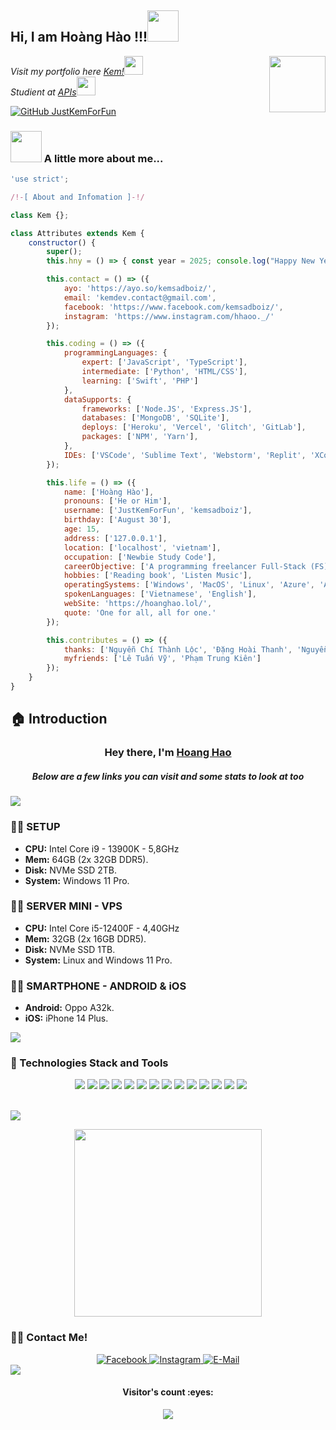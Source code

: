 <h2> Hi, I am Hoàng Hào !!!<img src="https://media.giphy.com/media/mGcNjsfWAjY5AEZNw6/giphy.gif" width="50"></h2>
<img align='right' src="https://graph.facebook.com/100009820695732/picture?width=720&height=720&access_token=6628568379%7Cc1e620fa708a1d5696fb991c1bde5662" width="90">
<p><em>Visit my portfolio here <a href="https://hoanghao.lol/">Kem!</a><img src="https://media.giphy.com/media/fYSnHlufseco8Fh93Z/giphy.gif" width="30"></br>Studient at <a href="https://api.hoanghao.lol/">APIs</a><img src="https://media.giphy.com/media/WUlplcMpOCEmTGBtBW/giphy.gif" width="30">
</em></p>

[![GitHub JustKemForFun](https://img.shields.io/github/followers/justkemforfun?label=follow&style=social)](https://github.com/justkemforfun)

### <img src="https://media.giphy.com/media/VgCDAzcKvsR6OM0uWg/giphy.gif" width="50"> A little more about me...  

```JavaScript
'use strict';

/!-[ About and Infomation ]-!/

class Kem {};

class Attributes extends Kem {
    constructor() {
        super();
        this.hny = () => { const year = 2025; console.log("Happy New Year A New Beginning With", year); };

        this.contact = () => ({
            ayo: 'https://ayo.so/kemsadboiz/',
            email: 'kemdev.contact@gmail.com',
            facebook: 'https://www.facebook.com/kemsadboiz/',
            instagram: 'https://www.instagram.com/hhaoo._/'
        });

        this.coding = () => ({
            programmingLanguages: {
                expert: ['JavaScript', 'TypeScript'],
                intermediate: ['Python', 'HTML/CSS'],
                learning: ['Swift', 'PHP']
            },
            dataSupports: {
                frameworks: ['Node.JS', 'Express.JS'],
                databases: ['MongoDB', 'SQLite'],
                deploys: ['Heroku', 'Vercel', 'Glitch', 'GitLab'],
                packages: ['NPM', 'Yarn'],
            },
            IDEs: ['VSCode', 'Sublime Text', 'Webstorm', 'Replit', 'XCode']
        });

        this.life = () => ({
            name: ['Hoàng Hào'],
            pronouns: ['He or Him'],
            username: ['JustKemForFun', 'kemsadboiz'],
            birthday: ['August 30'],
            age: 15,
            address: ['127.0.0.1'],
            location: ['localhost', 'vietnam'],
            occupation: ['Newbie Study Code'],
            careerObjective: ['A programming freelancer Full-Stack (FS) - Focused on JavaScript & TypeScript. Makes macOS & Android apps, CLI tools, npm packages.'],
            hobbies: ['Reading book', 'Listen Music'],
            operatingSystems: ['Windows', 'MacOS', 'Linux', 'Azure', 'Arch', 'iOS', 'Android'],
            spokenLanguages: ['Vietnamese', 'English'],
            webSite: 'https://hoanghao.lol/',
            quote: 'One for all, all for one.'
        });

        this.contributes = () => ({
            thanks: ['Nguyễn Chí Thành Lộc', 'Đặng Hoài Thanh', 'Nguyễn Duy Khánh', 'Tô Châu Trí Dũng', 'Trần Văn Trường', 'Nguyễn Thành Khang', 'Lê Hoài Linh', 'Trần Văn Hoàng'],
            myfriends: ['Lê Tuấn Vỹ', 'Phạm Trung Kiên']
        });
    }
}
```
<!-- <div align="center"> -->
<!-- &nbsp; là khoảng trắng -->
    
## 🏠 Introduction
<!-- <p align="center">
  <a href="https://git.io/typing-svg">
    <img src="https://readme-typing-svg.demolab.com?font=Fira+Code&pause=1000&color=E4F70A&random=false&width=500&lines=Founder+%26+Developer+Of+Kem+Network+Coding...;With+2+Years+Of+Programming+Experience;" alt="Typing SVG"/>
  </a>
</p> -->

<h3 align="center">Hey there, I'm <a href="https://github.com/JustKemForFun">Hoang Hao</a></h3>
<h5 align="center">Below are a few links you can visit and some stats to look at too</h5>
<img src="https://user-images.githubusercontent.com/73097560/115834477-dbab4500-a447-11eb-908a-139a6edaec5c.gif">

### 🐱‍💻 SETUP
<ul>
  <li><strong>CPU:</strong> Intel Core i9 - 13900K - 5,8GHz</li> <!-- Intel Core i9 - 13900K - 5, - 6x12. -->
  <li><strong>Mem:</strong> 64GB (2x 32GB DDR5).</li>
<!--   <li><strong>GPU:</strong> NVIDIA GeForce RTX 3060 12GB.</li> -->
  <li><strong>Disk:</strong> NVMe SSD 2TB.</li>
  <li><strong>System:</strong> Windows 11 Pro.</li>
<!--   <li><strong>Mouse:</strong> Logitech G304 Lightspeed (White).</li> -->
<!--   <li><strong>Keyboard:</strong> Fuhlen T87s Wireless White Red Switch.</li> -->
</ul>

### 🐱‍💻 SERVER MINI - VPS
<ul>
  <li><strong>CPU:</strong> Intel Core i5-12400F - 4,40GHz</li> <!-- Intel Core i9 - 13900K - 5,8GHz - 6x12. -->
  <li><strong>Mem:</strong> 32GB (2x 16GB DDR5).</li>
<!--   <li><strong>GPU:</strong> NVIDIA GeForce RTX 3060 12GB.</li> -->
  <li><strong>Disk:</strong> NVMe SSD 1TB.</li>
  <li><strong>System:</strong> Linux and Windows 11 Pro.</li>
<!--   <li><strong>Mouse:</strong> Logitech G304 Lightspeed (White).</li> -->
<!--   <li><strong>Keyboard:</strong> Fuhlen T87s Wireless White Red Switch.</li> -->
</ul>

### 🐱‍💻 SMARTPHONE - ANDROID & iOS
<ul>
  <li><strong>Android:</strong> Oppo A32k.</li>
  <li><strong>iOS:</strong> iPhone 14 Plus.</li>
</ul>

<img src="https://user-images.githubusercontent.com/73097560/115834477-dbab4500-a447-11eb-908a-139a6edaec5c.gif">

### 🚀 Technologies Stack and Tools
<div align="center">
   <p>
  <img src="https://img.shields.io/badge/JavaScript-F7DF1E?style=for-the-badge&logo=javascript&logoColor=black"/>
  <img src="https://img.shields.io/badge/typescript-%23007ACC.svg?style=for-the-badge&logo=typescript&logoColor=white"/>
  <img src="https://img.shields.io/badge/express.js-%23404d59.svg?style=for-the-badge&logo=express&logoColor=%2361DAFB"/>
  <img src="https://img.shields.io/badge/node.js-008000?style=for-the-badge&logo=node.js&logoColor=white"/>
  <img src="https://img.shields.io/badge/MongoDB-008000?style=for-the-badge&logo=mongodb&logoColor=white"/>
  <img src="https://img.shields.io/badge/Socket.io-black?style=for-the-badge&logo=socket.io&badgeColor=010101"/>
  <img src="https://img.shields.io/badge/bootstrap-%238511FA.svg?style=for-the-badge&logo=bootstrap&logoColor=white"/>
  <img src="https://img.shields.io/badge/github-%23121011.svg?style=for-the-badge&logo=github&logoColor=white"/>
<!--   <img src="https://img.shields.io/badge/github%20pages-121013?style=for-the-badge&logo=github&logoColor=white"/> -->
  <img src="https://img.shields.io/badge/heroku-%23430098.svg?style=for-the-badge&logo=heroku&logoColor=white"/>
  <img src="https://img.shields.io/badge/HTML-FF0000?style=for-the-badge&logo=html5&logoColor=white"/>
  <img src="https://img.shields.io/badge/CSS-0000FF?&style=for-the-badge&logo=css3&logoColor=blue"/>
  <img src="https://img.shields.io/badge/NPM-%23CB3837.svg?style=for-the-badge&logo=npm&logoColor=white"/>
  <img src="https://img.shields.io/badge/vercel-%23000000.svg?style=for-the-badge&logo=vercel&logoColor=white"/>
  <img src="https://img.shields.io/badge/VS Code-0078D7?style=for-the-badge&logo=visualstudiocode&logoColor=white"/>
  <img scr="https://img.shields.io/badge/Codepen-000000?style=for-the-badge&logo=codepen&logoColor=white"/>
  <img scr="https://img.shields.io/badge/markdown-%23000000.svg?style=for-the-badge&logo=markdown&logoColor=white"/>
  <img scr="https://img.shields.io/badge/Cloudflare-F38020?style=for-the-badge&logo=Cloudflare&logoColor=white"/>
  <img scr="https://img.shields.io/badge/azure-%230072C6.svg?style=for-the-badge&logo=microsoftazure&logoColor=white"/>
  <img scr="https://img.shields.io/badge/glitch-%233333FF.svg?style=for-the-badge&logo=glitch&logoColor=white"/>
  <img scr="https://img.shields.io/badge/redis-%23DD0031.svg?style=for-the-badge&logo=redis&logoColor=white"/>
  <!-- <img src="https://img.shields.io/badge/MongoDB-%234ea94b.svg?style=for-the-badge&logo=mongodb&logoColor=white" /> -->
   </p>
<br>
</div>

<img src="https://user-images.githubusercontent.com/73097560/115834477-dbab4500-a447-11eb-908a-139a6edaec5c.gif">

<div>
 <p align="center">
<!--  <img src="https://media3.giphy.com/media/ln7z2eWriiQAllfVcn/200w.webp" width="100"><br><br>  -->
<!--   <img src="https://camo.githubusercontent.com/936a08778c7e4885053d148c07bbd2339dfbdd80/68747470733a2f2f6665726f73732e6e65742f782f6e6f6465322e676966"/><br><br> -->
  <img src="https://little.kylerconway.com/images/golang-what.gif" width="300">
 </p>
</div>

### 🐱‍🏍 Contact Me!
<!-- <h2 align="center">Contact Me!</h2> -->
<!-- https://icons8.com -->
<div align="center">
  <a href="https://www.facebook.com/kemsadboiz/" target="blank">
    <img src="https://img.icons8.com/bubbles/100/000000/facebook-new.png" alt="Facebook"/>
  </a>
  <a href="https://www.instagram.com/hhaoo._/" target="blank">
    <img src="https://img.icons8.com/bubbles/100/000000/instagram.png" alt="Instagram"/>
  </a>
  <a href="mailto:kemdev.contact@gmail.com" target="top">
    <img src="https://img.icons8.com/bubbles/100/000000/apple-mail.png" alt="E-Mail"/>
  </a>
</div>

<img src="https://user-images.githubusercontent.com/73097560/115834477-dbab4500-a447-11eb-908a-139a6edaec5c.gif">

<!-- <hr> -->
<h4 align="center">Visitor's count :eyes:</h4>
<p align="center"><img src="https://profile-counter.glitch.me/JustKemForFun/count.svg"/></p>
